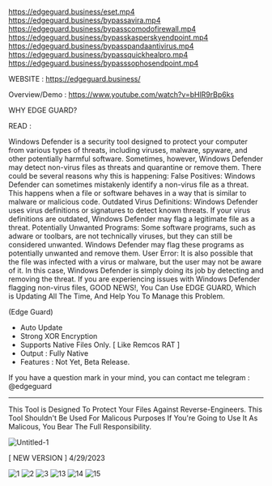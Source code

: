 https://edgeguard.business/eset.mp4
https://edgeguard.business/bypassavira.mp4
https://edgeguard.business/bypasscomodofirewall.mp4
https://edgeguard.business/bypasskasperskyendpoint.mp4
https://edgeguard.business/bypasspandaantivirus.mp4
https://edgeguard.business/bypassquickhealpro.mp4
https://edgeguard.business/bypasssophosendpoint.mp4

WEBSITE : https://edgeguard.business/

Overview/Demo : https://www.youtube.com/watch?v=bHlR9rBp6ks

WHY EDGE GUARD?

READ :

Windows Defender is a security tool designed to protect your computer from various types of threats, including viruses, malware, spyware, and other potentially harmful software. Sometimes, however, Windows Defender may detect non-virus files as threats and quarantine or remove them.
There could be several reasons why this is happening:
False Positives: Windows Defender can sometimes mistakenly identify a non-virus file as a threat. This happens when a file or software behaves in a way that is similar to malware or malicious code.
Outdated Virus Definitions: Windows Defender uses virus definitions or signatures to detect known threats. If your virus definitions are outdated, Windows Defender may flag a legitimate file as a threat.
Potentially Unwanted Programs: Some software programs, such as adware or toolbars, are not technically viruses, but they can still be considered unwanted. Windows Defender may flag these programs as potentially unwanted and remove them.
User Error: It is also possible that the file was infected with a virus or malware, but the user may not be aware of it. In this case, Windows Defender is simply doing its job by detecting and removing the threat.
If you are experiencing issues with Windows Defender flagging non-virus files, GOOD NEWS!,  You Can Use EDGE GUARD, Which is Updating All The Time, And Help You To Manage this Problem.


(Edge Guard)
- Auto Update
- Strong XOR Encryption
- Supports Native Files Only. [ Like Remcos RAT ]
- Output : Fully Native
- Features : Not Yet, Beta Release.

If you have a question mark in your mind, you can contact me telegram : @edgeguard


-------------------------------------------------------------------
This Tool is Designed To Protect Your Files
Against Reverse-Engineers.
This Tool Shouldn't Be Used For Malicous Purposes
If You're Going to Use It As Malicous, You Bear The Full Responsibility.

![Untitled-1](https://user-images.githubusercontent.com/127977328/225380919-607a23ed-cf64-4c92-8975-884c6dbd49fa.jpg)


[ NEW VERSION ] 4/29/2023

![1](https://user-images.githubusercontent.com/127977328/235339826-b882a854-df19-42f3-848e-95501c9f2c1a.png)
![2](https://user-images.githubusercontent.com/127977328/235339828-d0445bc9-be75-4942-ad61-e42a959c7628.png)
![3](https://user-images.githubusercontent.com/127977328/235339831-1b59c748-d585-473a-86c1-96155f0cb6c0.png)
![13](https://user-images.githubusercontent.com/127977328/235339833-7e3db522-aef1-42e4-a0b9-2df790dd6f39.png)
![14](https://user-images.githubusercontent.com/127977328/235339834-f5ecb682-f86f-4e2c-b887-c7b71be244f5.png)
![15](https://user-images.githubusercontent.com/127977328/235339836-7cfe78e2-0e62-493a-ae18-9ba80894bfcd.png)


